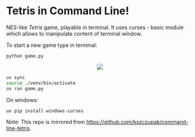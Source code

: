 # Tetris in Command Line!

NES-like _Tetris_ game, playable in terminal. It uses curses - basic module which allows to manipulate content of terminal window.

To start a new game type in terminal:

`python game.py`

<p align="center">
  <img src=preview.gif/>
</p>

```bash
uv sync
source ./venv/bin/activate
uv run game.py
```

On windows:

```bash
uv pip install windows-curses
```

Note: This repo is mirrored from https://github.com/kszczupak/command-line-tetris.